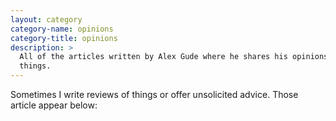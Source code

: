 ```yaml
---
layout: category
category-name: opinions
category-title: opinions
description: >
  All of the articles written by Alex Gude where he shares his opinions on
  things.
---
```


Sometimes I write reviews of things or offer unsolicited advice. Those article
appear below:
